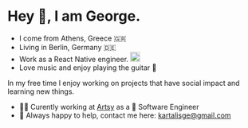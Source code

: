 # Hey 👋, I am George.

- I come from Athens, Greece 🇬🇷
- Living in Berlin, Germany 🇩🇪
- Work as a React Native engineer. <img src="https://img.icons8.com/ios-filled/50/000000/react-native.png" height="20" width="20"/>
- Love music and enjoy playing the guitar 🎸

In my free time I enjoy working on projects that have social impact and learning new things.

- 👨‍💻 Curently working at [Artsy](https://www.github.com/artsy) as a 💙 Software Engineer
- 💬 Always happy to help, contact me here: kartalisge@gmail.com 
